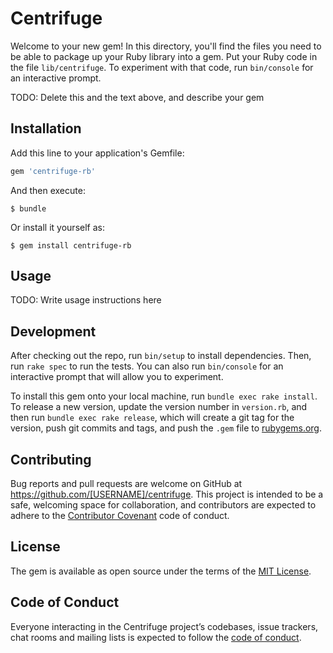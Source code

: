 # Centrifuge

Welcome to your new gem! In this directory, you'll find the files you need to be able to package up your Ruby library into a gem. Put your Ruby code in the file `lib/centrifuge`. To experiment with that code, run `bin/console` for an interactive prompt.

TODO: Delete this and the text above, and describe your gem

## Installation

Add this line to your application's Gemfile:

```ruby
gem 'centrifuge-rb'
```

And then execute:

    $ bundle

Or install it yourself as:

    $ gem install centrifuge-rb

## Usage

TODO: Write usage instructions here

## Development

After checking out the repo, run `bin/setup` to install dependencies. Then, run `rake spec` to run the tests. You can also run `bin/console` for an interactive prompt that will allow you to experiment.

To install this gem onto your local machine, run `bundle exec rake install`. To release a new version, update the version number in `version.rb`, and then run `bundle exec rake release`, which will create a git tag for the version, push git commits and tags, and push the `.gem` file to [rubygems.org](https://rubygems.org).

## Contributing

Bug reports and pull requests are welcome on GitHub at https://github.com/[USERNAME]/centrifuge. This project is intended to be a safe, welcoming space for collaboration, and contributors are expected to adhere to the [Contributor Covenant](http://contributor-covenant.org) code of conduct.

## License

The gem is available as open source under the terms of the [MIT License](https://opensource.org/licenses/MIT).

## Code of Conduct

Everyone interacting in the Centrifuge project’s codebases, issue trackers, chat rooms and mailing lists is expected to follow the [code of conduct](https://github.com/[USERNAME]/centrifuge/blob/master/CODE_OF_CONDUCT.md).
